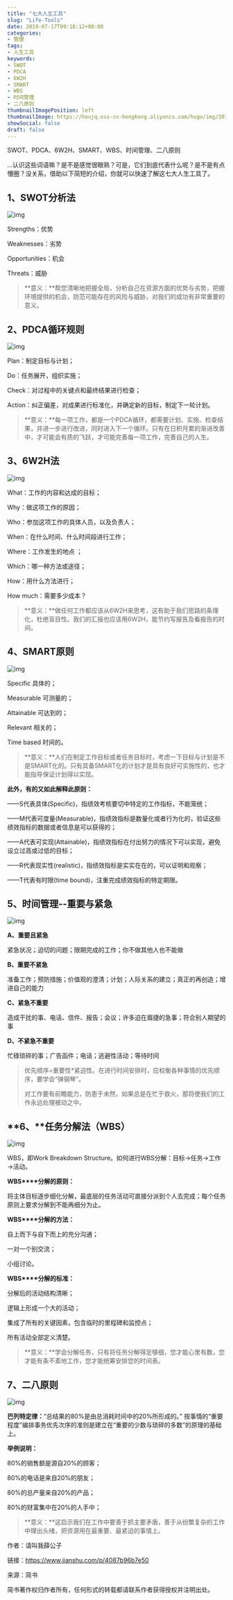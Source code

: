 ```yaml
---
title: "七大人生工具"
slug: "Life-Tools"
date: 2019-07-17T09:18:12+08:00
categories:
- 管理
tags:
- 人生工具
keywords:
- SWOT
- PDCA
- 6W2H
- SMART
- WBS
- 时间管理
- 二八原则
thumbnailImagePosition: left
thumbnailImage: https://houjq.oss-cn-hongkong.aliyuncs.com/hugo/img/20190717092658.png
showSocial: false
draft: false
---
```


SWOT、PDCA、6W2H、SMART、WBS、时间管理、二八原则

<!--more-->

…认识这些词语嘛？是不是感觉很眼熟？可是，它们到底代表什么呢？是不是有点懵圈？没关系，借助以下简短的介绍，你就可以快速了解这七大人生工具了。

## 1、SWOT分析法

![img](https://houjq.oss-cn-hongkong.aliyuncs.com/hugo/img/20190717092112.png)

Strengths：优势

Weaknesses：劣势

Opportunities：机会

Threats：威胁

> **意义：**帮您清晰地把握全局，分析自己在资源方面的优势与劣势，把握环境提供的机会，防范可能存在的风险与威胁，对我们的成功有非常重要的意义。

## 2、PDCA循环规则

![img](https://houjq.oss-cn-hongkong.aliyuncs.com/hugo/img/20190717092142.png)

Plan：制定目标与计划；

Do：任务展开，组织实施；

Check：对过程中的关键点和最终结果进行检查；

Action：纠正偏差，对成果进行标准化，并确定新的目标，制定下一轮计划。

> **意义：**每一项工作，都是一个PDCA循环，都需要计划、实施、检查结果，并进一步进行改进，同时进入下一个循环。只有在日积月累的渐进改善中，才可能会有质的飞跃，才可能完善每一项工作，完善自己的人生。

## 3、6W2H法

![img](https://houjq.oss-cn-hongkong.aliyuncs.com/hugo/img/20190717092211.png)

What：工作的内容和达成的目标；

Why：做这项工作的原因；

Who：参加这项工作的具体人员，以及负责人；

When：在什么时间、什么时间段进行工作；

Where：工作发生的地点 ；

Which：哪一种方法或途径；

How：用什么方法进行；

How much：需要多少成本？

> **意义：**做任何工作都应该从6W2H来思考，这有助于我们思路的条理化，杜绝盲目性。我们的汇报也应该用6W2H，能节约写报告及看报告的时间。

## 4、SMART原则

![img](https://houjq.oss-cn-hongkong.aliyuncs.com/hugo/img/20190717092218.png)

Specific 具体的；

Measurable 可测量的；

Attainable 可达到的；

Relevant 相关的；

Time based 时间的。

> **意义：**人们在制定工作目标或者任务目标时，考虑一下目标与计划是不是SMART化的。只有具备SMART化的计划才是具有良好可实施性的，也才能指导保证计划得以实现。

**此外，有的又如此解释此原则：**

——S代表具体(Specific)，指绩效考核要切中特定的工作指标，不能笼统；

——M代表可度量(Measurable)，指绩效指标是数量化或者行为化的，验证这些绩效指标的数据或者信息是可以获得的；

——A代表可实现(Attainable)，指绩效指标在付出努力的情况下可以实现，避免设立过高或过低的目标；

——R代表现实性(realistic)，指绩效指标是实实在在的，可以证明和观察；

——T代表有时限(time bound)，注重完成绩效指标的特定期限。

## 5、时间管理--重要与紧急

![img](https://houjq.oss-cn-hongkong.aliyuncs.com/hugo/img/20190717092315.png)

**A、重要且紧急**

紧急状况；迫切的问题；限期完成的工作；你不做其他人也不能做

**B、重要不紧急**

准备工作；预防措施；价值观的澄清；计划；人际关系的建立；真正的再创造；增进自己的能力

**C、紧急不重要**

造成干扰的事、电话、信件、报告；会议；许多迫在眉捷的急事；符合别人期望的事

**D、不紧急不重要**

忙碌琐碎的事；广告函件；电话；逃避性活动；等待时间

> 优先顺序=重要性*紧迫性。在进行时间安排时，应权衡各种事情的优先顺序，要学会“弹钢琴”。
>
> 对工作要有前瞻能力，防患于未然，如果总是在忙于救火，那将使我们的工作永远处理被动之中。

##  **6、**任务分解法（WBS）

![img](https://houjq.oss-cn-hongkong.aliyuncs.com/hugo/img/20190717092223.png)

WBS，即Work Breakdown Structure。如何进行WBS分解：目标→任务→工作→活动。

**WBS****分解的原则：**

将主体目标逐步细化分解，最底层的任务活动可直接分派到个人去完成；每个任务原则上要求分解到不能再细分为止。

**WBS****分解的方法：**

自上而下与自下而上的充分沟通；

一对一个别交流；

小组讨论。

**WBS****分解的标准：**

分解后的活动结构清晰；

逻辑上形成一个大的活动；

集成了所有的关键因素，包含临时的里程碑和监控点；

所有活动全部定义清楚。

> **意义：**学会分解任务，只有将任务分解得足够细，您才能心里有数，您才能有条不紊地工作，您才能统筹安排您的时间表。

## 7、二八原则

![img](https://houjq.oss-cn-hongkong.aliyuncs.com/hugo/img/20190717092409.png)

**巴列特定律：**“总结果的80%是由总消耗时间中的20%所形成的。” 按事情的“重要程度”编排事务优先次序的准则是建立在“重要的少数与琐碎的多数”的原理的基础上。

**举例说明：**

80%的销售额是源自20%的顾客；

80%的电话是来自20%的朋友；

80%的总产量来自20%的产品；

80%的财富集中在20%的人手中；

> **意义：**这启示我们在工作中要善于抓主要矛盾，善于从纷繁复杂的工作中理出头绪，把资源用在最重要、最紧迫的事情上。

作者：请叫我薛公子

链接：https://www.jianshu.com/p/4087b96b7e50

来源：简书

简书著作权归作者所有，任何形式的转载都请联系作者获得授权并注明出处。
